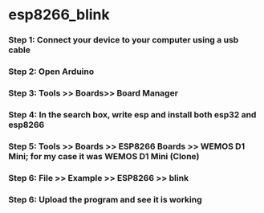 # esp8266_blink
### Step 1: Connect your device to your computer using a usb cable
### Step 2: Open Arduino 
### Step 3: Tools >> Boards>> Board Manager
### Step 4: In the search box, write esp and install both esp32 and esp8266
### Step 5: Tools >> Boards >> ESP8266 Boards >> WEMOS D1 Mini; for my case it was WEMOS D1 Mini (Clone)
### Step 6: File >> Example >> ESP8266 >> blink
### Step 6: Upload the program and see it is working
